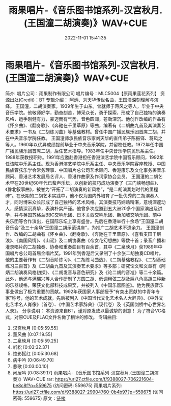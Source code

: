 ﻿---
title: 雨果唱片-《音乐图书馆系列-汉宫秋月.(王国潼二胡演奏)》WAV+CUE
date: 2022-11-01 15:41:35
categories: 古典音乐、新世纪、纯音雅乐
tags: 纯音雅乐
---
# 雨果唱片-《音乐图书馆系列-汉宫秋月.(王国潼二胡演奏)》WAV+CUE

简介:
唱片公司：雨果制作有限公司
唱片编号：MLC5004【原雨果莲花系列】
资源出处(Credit)：BT
专辑介绍：
阿炳、刘天华传世名曲，王国潼深刻理解与演绎。
王国潼，二胡演奏家。1939年生于山东。曾就师于蒋风之等人，毕业于中央音乐学院。他敬师好学，勤奋刻苦，博采众长，勇于探索，形成了自己独特的演奏风格，运手刚健有力，豪迈而有气势，音色圆润，苍劲深沉。他创作改编的作品有《怀乡曲》、《翻身歌》、《奔驰在千里草原》等曲，编著有《二胡曲九首及其演奏艺术要求》一书及《二胡练习曲》等基础教材。曾任中国广播民族乐团首席二胡，并在中央音乐学院任教。
王国潼师承民族音乐家刘天华的直传弟子陈振铎、蒋风之等人。1960年以优异成绩提前毕业于中央音乐学院，并留校任教。1972年任中国广播民族乐团首席二胡，后任艺术指导。1983年任中央音乐学院民乐系主任。1988年获教授职称。1991年应邀赴香港担任香港演艺学院中国音乐顾问，1992年任该院中乐系主任。现为香港演艺学院中乐系主任、中央音乐学院客座教授、中国民族管弦乐学会常务理事、中国唱片总公司艺术顾问、香港康乐及文化事务署音乐顾问、香港艺术发展局艺评人、香港作曲家及作词家协会会员。
王国潼的二胡艺术早在20世纪60年代已蜚声乐坛，以创新的技巧成功演奏了《三门峡畅想曲》、《豫北叙事曲》，被誉为“开拓了二胡演奏的新风格”，“是二胡演奏划时代的里程碑”。在长期的二胡艺术实践中，他不仅为国内外培育了一批优秀的二胡演奏人才，同时博采众长形成了自己独特的艺术风格。其演奏技巧娴熟精湛，意境深邃动人，感情深沉真挚，表演朴实严谨。他曾多次应邀到五大洲20多个国家演出及讲学，并与英国苏格兰BBC交响乐团、日本关西交响乐团、新加坡交响乐团、前中央乐团等合作演出，在国际乐坛上享有盛誉。先后在香港举行十余场“王国潼二胡音乐会”及三十余场“王国潼二胡示范讲座”，为推广二胡艺术不遗余力。
王国潼创作、改编的二胡曲有《怀乡曲》、《翻身歌》、《奔驰在千里草原》、《喜看麦田千层浪》、《南国风情》、《山谣》及二胡协奏曲《帝女花幻想曲》等数十首；录音广播和灌录唱片的二胡独奏、协奏和重奏曲目有百余首，其中《二泉映月》获1989年中国唱片总公司首届金唱片奖。1991年到香港后又录制了十余张二胡独奏CD唱片。他的主要著作有《二胡音阶练习》、《二胡练习曲选》、《二胡基础教程》、《二胡基础练习三百首》及《二胡曲九首及其演奏艺术要求》等多部；研究论文和文章有《阿炳二胡演奏风格初探》、《二胡发音与音色研究》及《论二胡的音准》等二十余篇。
此外，他还与满瑞兴等人合作研制了方圆二胡、低调粗弦二胡及扁八角高胡三种新的乐器规格，荣获文化部科技成果奖，并被列入《中国乐器图鉴》。他为民族音乐事业做出了极为重要的贡献。1992年获国家人事部授予“有突出贡献的中青年专家”称号，他的艺术成就，先后被列入《中国当代文化艺术名人大辞典》、《中外文化艺术名人肖像》（首卷）、《中国艺术家辞典》（现代卷）及《英国剑桥中心世界名人录》。
分享说明：
本资源来自BT，谨对原发致以最诚挚的谢意！
为了符合VC格式，对原CUE及FLAC文件名做了稍许的修改。
专辑曲目:
01. 汉宫秋月 [0:05:59.55]
02. 薰风曲 [0:07:19.55]
03. 二泉映月 [0:05:59.25]
04. 听松 [0:03:32.37]
05. 烛影摇红 [0:05:30.68]
06. 病中吟 [0:06:49.70]
07. 悲歌 [0:03:00.10]
08. 闲居吟 [0:08:39.17]
雨果唱片-《音乐图书馆系列-汉宫秋月.(王国潼二胡演奏)》WAV+CUE.rar:
https://url27.ctfile.com/f/9388027-706221604-be8c8f?p=559675
(访问密码: 559675)
雨果唱片系列: https://url27.ctfile.com/d/9388027-29904760-0b4b97?p=559675
(访问密码: 559675)
原文：[链接](https://blog.sina.com.cn/s/blog_1647c7e760103104u.html)
